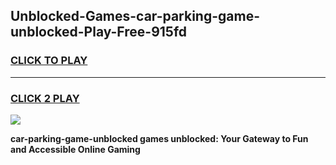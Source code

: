 
## Unblocked-Games-car-parking-game-unblocked-Play-Free-915fd
<h3>
<a href="https://premium76.site?title=car-parking-game-unblocked&ref=18A1">CLICK TO PLAY</a></h3>
<hr>

<h3>
<a href="https://premium76.site?title=car-parking-game-unblocked&ref=18A1">CLICK 2 PLAY</a>
  
</h3>

<a href="https://premium76.site?title=car-parking-game-unblocked&ref=18A1"><img src="https://clearcache.store/games.png"></a>


**car-parking-game-unblocked games unblocked: Your Gateway to Fun and Accessible Online Gaming**
